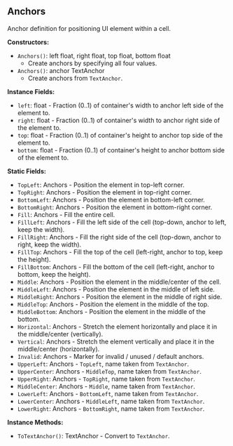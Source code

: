 ## Anchors

Anchor definition for positioning UI element within a cell.


**Constructors:**
- `Anchors()`: left float, right float, top float, bottom float
  - Create anchors by specifying all four values.
- `Anchors()`: anchor TextAnchor
  - Create anchors from `TextAnchor`.

**Instance Fields:**
- `left`: float - Fraction (0..1) of container's width to anchor left side of the element to.
- `right`: float - Fraction (0..1) of container's width to anchor right side of the element to.
- `top`: float - Fraction (0..1) of container's height to anchor top side of the element to.
- `bottom`: float - Fraction (0..1) of container's height to anchor bottom side of the element to.

**Static Fields:**
- `TopLeft`: Anchors - Position the element in top-left corner.
- `TopRight`: Anchors - Position the element in top-right corner.
- `BottomLeft`: Anchors - Position the element in bottom-left corner.
- `BottomRight`: Anchors - Position the element in bottom-right corner.
- `Fill`: Anchors - Fill the entire cell.
- `FillLeft`: Anchors - Fill the left side of the cell (top-down, anchor to left, keep the width).
- `FillRight`: Anchors - Fill the right side of the cell (top-down, anchor to right, keep the width).
- `FillTop`: Anchors - Fill the top of the cell (left-right, anchor to top, keep the height).
- `FillBottom`: Anchors - Fill the bottom of the cell (left-right, anchor to bottom, keep the height).
- `Middle`: Anchors - Position the element in the middle/center of the cell.
- `MiddleLeft`: Anchors - Position the element in the middle of left side.
- `MiddleRight`: Anchors - Position the element in the middle of right side.
- `MiddleTop`: Anchors - Position the element in the middle of the top.
- `MiddleBottom`: Anchors - Position the element in the middle of the bottom.
- `Horizontal`: Anchors - Stretch the element horizontally and place it in the middle/center (vertically).
- `Vertical`: Anchors - Stretch the element vertically and place it in the middle/center (horizontally).
- `Invalid`: Anchors - Marker for invalid / unused / default anchors.
- `UpperLeft`: Anchors - `TopLeft`, name taken from `TextAnchor`.
- `UpperCenter`: Anchors - `MiddleTop`, name taken from `TextAnchor`.
- `UpperRight`: Anchors - `TopRight`, name taken from `TextAnchor`.
- `MiddleCenter`: Anchors - `Middle`, name taken from `TextAnchor`.
- `LowerLeft`: Anchors - `BottomLeft`, name taken from `TextAnchor`.
- `LowerCenter`: Anchors - `MiddleLeft`, name taken from `TextAnchor`.
- `LowerRight`: Anchors - `BottomRight`, name taken from `TextAnchor`.

**Instance Methods:**
- `ToTextAnchor()`: TextAnchor - Convert to `TextAnchor`.
